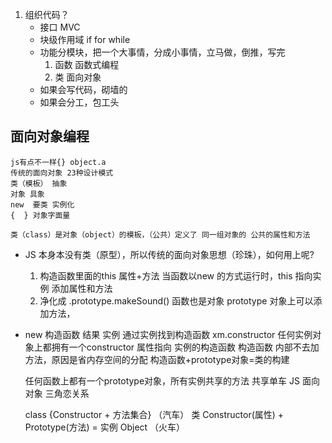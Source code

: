 1. 组织代码？
    - 接口 MVC
    - 块级作用域  if for while
    - 功能分模块，把一个大事情，分成小事情，立马做，倒推，写完
        1. 函数 函数式编程
        2. 类 面向对象
    - 如果会写代码，砌墙的
    - 如果会分工，包工头

## 面向对象编程
    js有点不一样{} object.a
    传统的面向对象 23种设计模式
    类（模板） 抽象
    对象 具象
    new  要类 实例化
    {  } 对象字面量

    类（class）是对象（object）的模板，（公共）定义了 同一组对象的 公共的属性和方法

- JS  本身本没有类（原型），所以传统的面向对象思想（珍珠），如何用上呢?
    1. 构造函数里面的this 属性+方法
        当函数以new 的方式运行时，this 指向实例 添加属性和方法
    2. 净化成 .prototype.makeSound()
        函数也是对象
        prototype 对象上可以添加方法，

- new 构造函数 结果 实例
    通过实例找到构造函数
    xm.constructor 任何实例对象上都拥有一个constructor
    属性指向 实例的构造函数
    构造函数 内部不去加方法，原因是省内存空间的分配
    构造函数+prototype对象=类的构建

    任何函数上都有一个prototype对象，所有实例共享的方法
    共享单车
    JS 面向对象 三角恋关系

    class {Constructor + 方法集合} （汽车）
    类 Constructor(属性) + Prototype(方法) = 实例 Object （火车）